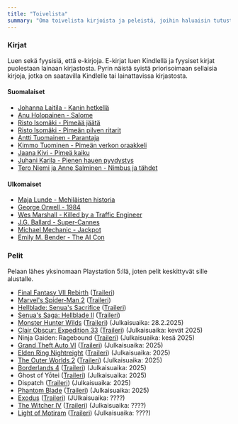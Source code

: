 ```yaml
---
title: "Toivelista"
summary: "Oma toivelista kirjoista ja peleistä, joihin haluaisin tutustua."
---
```


### Kirjat

Luen sekä fyysisiä, että e-kirjoja. E-kirjat luen Kindlellä ja fyysiset kirjat puolestaan lainaan kirjastosta. Pyrin näistä syistä priorisoimaan sellaisia kirjoja, jotka on saatavilla Kindlelle tai lainattavissa kirjastosta.

#### Suomalaiset
- [Johanna Laitila - Kanin hetkellä](https://finna.fi/Record/helmet.2567955)
- [Anu Holopainen - Salome](https://finna.fi/Record/helmet.2576955)
- [Risto Isomäki - Pimeää jäätä](https://finna.fi/Record/helmet.2580600)
- [Risto Isomäki - Pimeän pilven ritarit](https://finna.fi/Record/helmet.1312310)
- [Antti Tuomainen - Parantaja](https://finna.fi/Record/helmet.1963543)
- [Kimmo Tuominen - Pimeän verkon oraakkeli](https://finna.fi/Record/helmet.2350636)
- [Jaana Kivi - Pimeä kaiku](https://finna.fi/Record/helmet.2546075)
- [Juhani Karila - Pienen hauen pyydystys](https://finna.fi/Record/3amk.289958?sid=4731210460)
- [Tero Niemi ja Anne Salminen - Nimbus ja tähdet](https://finna.fi/Record/anders.434340?sid=4731210901)

#### Ulkomaiset
- [Maja Lunde - Mehiläisten historia ](https://finna.fi/Record/anders.1536207?sid=4731210985)
- [George Orwell - 1984](https://finna.fi/Record/anders.1859482?sid=4740060559)
- [Wes Marshall - Killed by a Traffic Engineer](https://www.killedbyatrafficengineer.com/)
- [J.G. Ballard - Super-Cannes](https://finna.fi/Record/helmet.1651504?sid=4761986339)
- [Michael Mechanic - Jackpot](https://michaelmechanic.com/jackpot-about-book-author/)
- [Emily M. Bender - The AI Con](https://thecon.ai)

### Pelit

Pelaan lähes yksinomaan Playstation 5:llä, joten pelit keskittyvät sille alustalle.

- [Final Fantasy VII Rebirth](https://ffvii.square-enix-games.com/en-us/games/rebirth) ([Traileri](https://www.youtube.com/watch?v=tUaWUyaeXhs))
- [Marvel's Spider-Man 2](https://insomniac.games/game/marvels-spider-man-2/) ([Traileri](https://www.youtube.com/watch?v=nq1M_Wc4FIc))
- [Hellblade: Senua's Sacrifice](https://www.hellblade.com/) ([Traileri](https://www.youtube.com/watch?v=fBJ0ifVtK5c))
- [Senua's Saga: Hellblade II](https://senuassaga.com/) ([Traileri](https://www.youtube.com/watch?v=3VYGOkMnGCE))
- [Monster Hunter Wilds](https://www.monsterhunter.com/wilds/) ([Traileri](https://www.youtube.com/watch?v=Q9p4uj0mHBQ)) (Julkaisuaika: 28.2.2025)
- [Clair Obscur: Expedition 33](https://www.expedition33.com/) ([Traileri](https://www.youtube.com/watch?v=-qgOZDRDynw)) (Julkaisuaika: kevät 2025)
- Ninja Gaiden: Ragebound ([Traileri](https://www.youtube.com/watch?v=d8DK6Dl3RvA)) (Julkaisuaika: kesä 2025)
- [Grand Theft Auto VI](https://www.rockstargames.com/VI) ([Traileri](https://www.youtube.com/watch?v=QdBZY2fkU-0)) (Julkaisuaika: 2025)
- [Elden Ring Nightreight](https://www.nightreign.com) ([Traileri](https://www.youtube.com/watch?v=Djtsw5k_DNc)) (Julkaisuaika: 2025)
- [The Outer Worlds 2](https://outerworlds2.obsidian.net) ([Traileri](https://www.youtube.com/watch?v=s7Xm7sy4tw4)) (Julkaisuaika: 2025)
- [Borderlands 4](https://borderlands.2k.com) ([Traileri](https://www.youtube.com/watch?v=26vY2GMfYTw)) (Julkaisuaika: 2025)
- Ghost of Yōtei ([Traileri](https://www.youtube.com/watch?v=7z7kqwuf0a8)) (Julkaisuaika: 2025)
- Dispatch ([Traileri](https://www.youtube.com/watch?v=ZbERWU5bc50)) (Julkaisuaika: 2025)
- [Phantom Blade](https://pbz.s-game.com) ([Traileri](https://www.youtube.com/watch?v=byaeiTQ804E)) (Julkaisuaika: 2025) 
- [Exodus](https://www.exodusgame.com) ([Traileri](https://www.youtube.com/watch?v=DmJxSKn47EE)) (JUlkaisuaika: ????)
- [The Witcher IV](https://www.thewitcher.com/fi/en/witcher4) ([Traileri](https://www.youtube.com/watch?v=54dabgZJ5YA)) (Julkaisuaika: ????)
- [Light of Motiram](https://www.gematsu.com/games/light-of-motiram) ([Traileri](https://www.youtube.com/watch?v=5IPmpZFdNP4)) (Julkaisuaika: ????)
